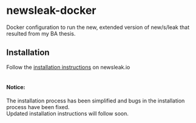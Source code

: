 # newsleak-docker

Docker configuration to run the new, extended version of new/s/leak that resulted from my BA thesis.

## Installation

Follow the [installation instructions](http://www.newsleak.io/install) on newsleak.io \
<br/>
#### Notice: <br/> 
The installation process has been simplified and bugs in the installation process have been fixed.\
Updated installation instructions will follow soon.

